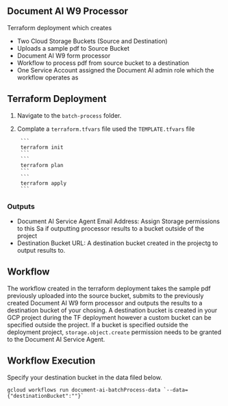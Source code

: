 ## Document AI W9 Processor
Terraform deployment which creates
- Two Cloud Storage Buckets (Source and Destination)
- Uploads a sample pdf to Source Bucket
- Document AI W9 form processor
- Workflow to process pdf from source bucket to a destination
- One Service Account assigned the Document AI admin role which the workflow operates as

## Terraform Deployment
1. Navigate to the `batch-process` folder.
2. Complate a `terraform.tfvars` file used the `TEMPLATE.tfvars` file 

        ```
        terraform init 
        ```    
        ```
        terraform plan 
        ```   
        ```
        terraform apply
        ```   

### Outputs

- Document AI Service Agent Email Address: Assign Storage permissions to this Sa if outputting processor results to a bucket outside of the project
- Destination Bucket URL: A destination bucket created in the projectg to output results to.


## Workflow 

The workflow created in the terraform deployment takes the sample pdf previously uploaded into the source bucket, submits to the previously created Document AI W9 form processor and outputs the results to a destination bucket of your chosing.
A destination bucket is created in your GCP project during the TF deployment however a custom bucket can be specified outside the project.
If a bucket is specified outside the deployment project, `storage.object.create` permission needs to be granted to the Document AI Service Agent.

## Workflow Execution
Specify your destination bucket in the data filed below.

```
gcloud workflows run document-ai-batchProcess-data `--data={"destinationBucket":""}` 
```

